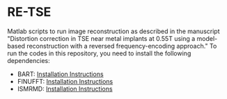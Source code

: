 # RE-TSE
Matlab scripts to run image reconstruction as described in the manuscript "Distortion correction in TSE near metal implants at 0.55T using a model-based reconstruction with a reversed frequency-encoding approach."
To run the codes in this repository, you need to install the following dependencies:

- BART: [Installation Instructions](https://mrirecon.github.io/bart/webinars.html)
- FINUFFT: [Installation Instructions](https://finufft.readthedocs.io/en/latest/matlab.html)
- ISMRMD: [Installation Instructions](https://ismrmrd.github.io/apidocs/1.5.0/)

